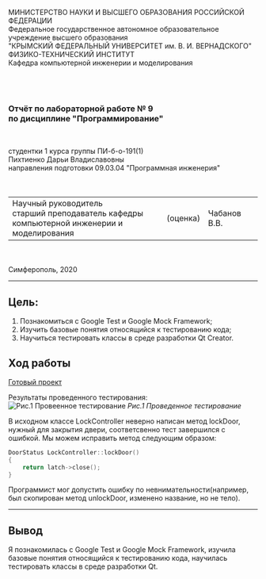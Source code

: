 МИНИСТЕРСТВО НАУКИ И ВЫСШЕГО ОБРАЗОВАНИЯ РОССИЙСКОЙ ФЕДЕРАЦИИ\
Федеральное государственное автономное образовательное учреждение высшего образования\
"КРЫМСКИЙ ФЕДЕРАЛЬНЫЙ УНИВЕРСИТЕТ им. В. И. ВЕРНАДСКОГО"\
ФИЗИКО-ТЕХНИЧЕСКИЙ ИНСТИТУТ\
Кафедра компьютерной инженерии и моделирования\
<br/><br/>
​
### Отчёт по лабораторной работе № 9<br/> по дисциплине "Программирование"
<br/>

студентки 1 курса группы ПИ-б-о-191(1)\
Пихтиенко Дарьи Владиславовны\
направления подготовки 09.03.04 "Программная инженерия"\
<br/>
​
<table>
<tr><td>Научный руководитель<br/> старший преподаватель кафедры<br/>компьютерной инженерии и моделирования</td>
<td>(оценка)</td>
<td>Чабанов В.В.</td>
</tr>
</table>
<br/><br/>
​
Симферополь, 2020

* * *

## Цель: 
1. Познакомиться с Google Test и Google Mock Framework;
2. Изучить базовые понятия относящийся к тестированию кода;
3. Научиться тестировать классы в среде разработки Qt Creator.

## Ход работы

[Готовый проект](https://github.com/DaraPiht/Lab9/tree/master/Lab_9)

Результаты проведенного тестирования:
![Рис.1 Провеенное тестирование]()
*Рис.1 Проведенное тестирование*

В исходном классе LockController неверно написан метод lockDoor, нужный для закрытия двери, соответсвенно тест завершился с ошибкой. 
Мы можем исправить метод следующим образом:
```cpp
DoorStatus LockController::lockDoor()
{
    return latch->close();
}
```

Программист мог допустить ошибку по невнимательности(например, был скопирован метод unlockDoor, изменено название, но не тело).

* * *

## Вывод

Я познакомилась с Google Test и Google Mock Framework, изучила базовые понятия относящийся к тестированию кода, научилась тестировать классы в среде разработки Qt.
